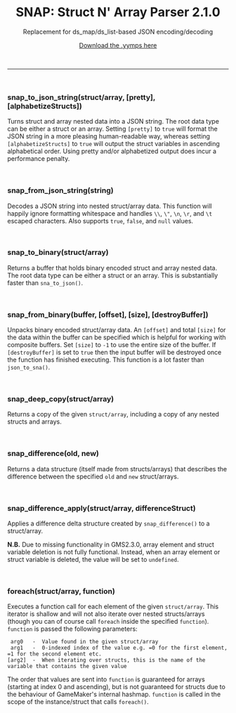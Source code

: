 <h1 align="center">SNAP: Struct N' Array Parser 2.1.0</h1>

<p align="center">Replacement for ds_map/ds_list-based JSON encoding/decoding</p>

<p align="center"><a href="https://github.com/JujuAdams/SNAP/releases/tag/2.0.0">Download the .yymps here</a></p>

&nbsp;

-----

&nbsp;

### snap_to_json_string(struct/array, [pretty], [alphabetizeStructs]) ###

Turns struct and array nested data into a JSON string. The root data type can be either a struct or an array. Setting `[pretty]` to `true` will format the JSON string in a more pleasing human-readable way, whereas setting `[alphabetizeStructs]` to `true` will output the struct variables in ascending alphabetical order. Using pretty and/or alphabetized output does incur a performance penalty.

&nbsp;

### snap_from_json_string(string) ###

Decodes a JSON string into nested struct/array data. This function will happily ignore formatting whitespace and handles `\\`, `\"`, `\n`, `\r`, and `\t` escaped characters. Also supports `true`, `false`, and `null` values.

&nbsp;

### snap_to_binary(struct/array) ###

Returns a buffer that holds binary encoded struct and array nested data. The root data type can be either a struct or an array. This is substantially faster than `sna_to_json()`.

&nbsp;

### snap_from_binary(buffer, [offset], [size], [destroyBuffer]) ###

Unpacks binary encoded struct/array data. An `[offset]` and total `[size]` for the data within the buffer can be specified which is helpful for working with composite buffers. Set `[size]` to `-1` to use the entire size of the buffer. If `[destroyBuffer]` is set to `true` then the input buffer will be destroyed once the function has finished executing. This function is a lot faster than `json_to_sna()`.

&nbsp;

### snap_deep_copy(struct/array)

Returns a copy of the given `struct/array`, including a copy of any nested structs and arrays.

&nbsp;

### snap_difference(old, new)

Returns a data structure (itself made from structs/arrays) that describes the difference between the specified `old` and `new` struct/arrays.

&nbsp;

### snap_difference_apply(struct/array, differenceStruct)

Applies a difference delta structure created by `snap_difference()` to a struct/array.

**N.B.** Due to missing functionality in GMS2.3.0, array element and struct variable deletion is not fully functional. Instead, when an array element or struct variable is deleted, the value will be set to `undefined`.

&nbsp;

### foreach(struct/array, function) ###

Executes a function call for each element of the given `struct/array`. This iterator is shallow and will not also iterate over nested structs/arrays (though you can of course call `foreach` inside the specified `function`). `function` is passed the following parameters:

```GML
 arg0   -  Value found in the given struct/array
 arg1   -  0-indexed index of the value e.g. =0 for the first element, =1 for the second element etc.
[arg2]  -  When iterating over structs, this is the name of the variable that contains the given value
```

The order that values are sent into `function` is guaranteed for arrays (starting at index 0 and ascending), but is not guaranteed for structs due to the behaviour of GameMaker's internal hashmap. `function` is called in the scope of the instance/struct that calls `foreach()`.
